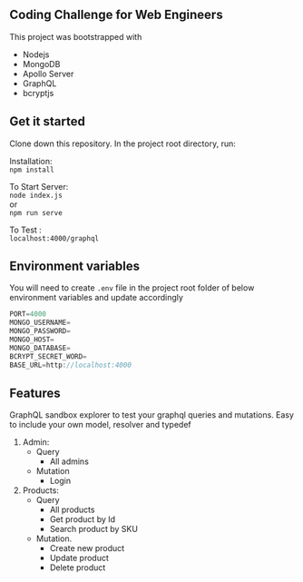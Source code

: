 

## Coding Challenge for Web Engineers
This project was bootstrapped with 
- Nodejs
- MongoDB
- Apollo Server
- GraphQL
- bcryptjs

## Get it started
Clone down this repository. In the project root directory, run:

Installation:\
`npm install`

To Start Server:\
`node index.js`\
or\
`npm run serve`

To Test :\
`localhost:4000/graphql`

## Environment variables
You will need to create `.env` file in the project root folder of below environment variables and update accordingly
```js
PORT=4000
MONGO_USERNAME=
MONGO_PASSWORD=
MONGO_HOST=
MONGO_DATABASE=
BCRYPT_SECRET_WORD=
BASE_URL=http://localhost:4000
```
## Features
GraphQL sandbox explorer to test your graphql queries and mutations. Easy to include your own model, resolver and typedef
1. Admin: 
   - Query
	   -  All admins
   - Mutation
	   - Login
2. Products:
   - Query
	   - All products
	   - Get product by Id
	   - Search product by SKU
   - Mutation.
	   - Create new product
	   - Update product
	   - Delete product